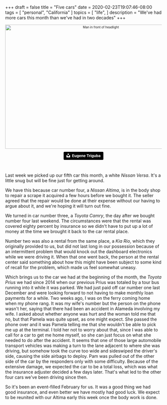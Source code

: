 +++
draft = false
title = "Five cars"
date = 2020-02-23T19:07:46-08:00
tags = [
  "personal",
  "California"
]
topics = [
  "life",
]
description = "We've had more cars this month than we've had in two decades"
+++

<div align="center" style="font-size:x-small"><img src="https://milkfish08.s3.amazonaws.com/photo/blog/abovethefold/eugene-triguba-XIx85KpKmWU-unsplash.jpg" alt="Man in front of headlight"
title="Man in front of headlight" width="600" height="400" /><br />

<a style="background-color:black;color:white;text-decoration:none;padding:4px 6px;font-family:-apple-system, BlinkMacSystemFont, &quot;San Francisco&quot;, &quot;Helvetica Neue&quot;, Helvetica, Ubuntu, Roboto, Noto, &quot;Segoe UI&quot;, Arial, sans-serif;font-size:12px;font-weight:bold;line-height:1.2;display:inline-block;border-radius:3px" href="https://unsplash.com/@eugenetriguba?utm_medium=referral&amp;utm_campaign=photographer-credit&amp;utm_content=creditBadge" target="_blank" rel="noopener noreferrer" title="Download free do whatever you want high-resolution photos from Eugene Triguba"><span style="display:inline-block;padding:2px 3px"><svg xmlns="http://www.w3.org/2000/svg" style="height:12px;width:auto;position:relative;vertical-align:middle;top:-2px;fill:white" viewBox="0 0 32 32"><title>unsplash-logo</title><path d="M10 9V0h12v9H10zm12 5h10v18H0V14h10v9h12v-9z"></path></svg></span><span style="display:inline-block;padding:2px 3px">Eugene Triguba</span></a>
</div><br clear="all" />

Last week we picked up our fifth car this month, a white *Nissan Versa*.
It's a little snug but will be fine just for getting around.

We have this because car number four, a *Nissan Altima*, is in the body shop to repair a scrape it acquired a few hours before we bought it.
The seller agreed that the repair would be done at their expense without our having to argue about it, and we're hoping it will turn out fine.

We turned in car number three, a *Toyota Camry*, the day after we bought number four last weekend.
The circumstances were that the rental was covered eighty percent by insurance so we didn't have to put up a lot of money at the time we brought it back to the car rental place.

Number two was also a rental from the same place, a *Kia Rio*, which they originally provided to us, but did not last long in our possession because of an intermittent problem that would knock out the dashboard electronics while we were driving it.
When that one went back, the person at the rental center said something about how this might have been subject to some kind of recall for the problem, which made us feel somewhat uneasy.

Which brings us to the car we had at the beginning of the month, the *Toyota Prius* we had since 2014 when our previous Prius was totaled by a tour bus running into it while it was parked.
We had just paid off car number one last December and were looking forward to not having to make monthly loan payments for a while.
Two weeks ago, I was on the ferry coming home when my phone rang.
It was my wife's number but the person on the phone wasn't her, saying that there had been an accident in Alameda involving my wife.
I asked about whether anyone was hurt and the woman told me that no, but that Pamela was quite upset, as one might expect. She passed the phone over and it was Pamela telling me that she wouldn't be able to pick me up at the terminal.
I told her not to worry about that, since I was able to call for a car to get me home myself, so she can just focus on what she needed to do after the accident.
It seems that one of those large automobile transport vehicles was making a turn to the lane adjacent to where she was driving, but somehow took the curve too wide and sideswiped the driver's side, causing the side airbags to deploy.
Pam was pulled out of the other side of the car by the responders only with some difficulty. Because of the extensive damage, we expected the car to be a total loss, which was what the insurance adjuster decided a few days later.
That's what led to the other four cars we've been driving since then.

So it's been an event-filled February for us.
It was a good thing we had good insurance, and even better we have mostly had good luck.
We expect to be reunited with our Altima early this week once the body work is done.
